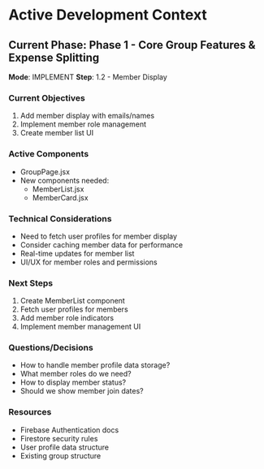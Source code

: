 # Active Development Context

## Current Phase: Phase 1 - Core Group Features & Expense Splitting
**Mode**: IMPLEMENT
**Step**: 1.2 - Member Display

### Current Objectives
1. Add member display with emails/names
2. Implement member role management
3. Create member list UI

### Active Components
- GroupPage.jsx
- New components needed:
  - MemberList.jsx
  - MemberCard.jsx

### Technical Considerations
- Need to fetch user profiles for member display
- Consider caching member data for performance
- Real-time updates for member list
- UI/UX for member roles and permissions

### Next Steps
1. Create MemberList component
2. Fetch user profiles for members
3. Add member role indicators
4. Implement member management UI

### Questions/Decisions
- How to handle member profile data storage?
- What member roles do we need?
- How to display member status?
- Should we show member join dates?

### Resources
- Firebase Authentication docs
- Firestore security rules
- User profile data structure
- Existing group structure 